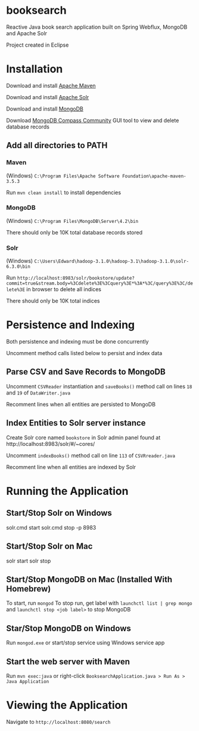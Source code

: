 # booksearch
Reactive Java book search application built on Spring Webflux, MongoDB and Apache Solr

Project created in Eclipse

# Installation
Download and install [Apache Maven](https://maven.apache.org/download.cgi)

Download and install [Apache Solr](https://lucene.apache.org/solr/downloads.html)

Download and install [MongoDB](https://www.mongodb.com/download-center/community)

Download [MongoDB Compass Community](https://www.mongodb.com/download-center/compass) GUI tool to view and delete database records 

## Add all directories to PATH

### Maven
(Windows) `C:\Program Files\Apache Software Foundation\apache-maven-3.5.3`

Run `mvn clean install` to install dependencies

### MongoDB
(Windows) `C:\Program Files\MongoDB\Server\4.2\bin`

There should only be 10K total database records stored

### Solr
(Windows) `C:\Users\Edward\hadoop-3.1.0\hadoop-3.1\hadoop-3.1.0\solr-6.3.0\bin`

Run `http://localhost:8983/solr/bookstore/update?commit=true&stream.body=%3Cdelete%3E%3Cquery%3E*%3A*%3C/query%3E%3C/delete%3E` in browser to delete all indices

There should only be 10K total indices

# Persistence and Indexing

Both persistence and indexing must be done concurrently

Uncomment method calls listed below to persist and index data

## Parse CSV and Save Records to MongoDB
Uncomment `CSVReader` instantiation and `saveBooks()` method call on lines `18` and `19` of `DataWriter.java`

Recomment lines when all entities are persisted to MongoDB

## Index Entities to Solr server instance

Create Solr core named `bookstore` in Solr admin panel found at http://localhost:8983/solr/#/~cores/

Uncomment `indexBooks()` method call on line `113` of `CSVRreader.java`

Recomment line when all entities are indexed by Solr

# Running the Application

## Start/Stop Solr on Windows
solr.cmd start
solr.cmd stop -p 8983

## Start/Stop Solr on Mac
solr start
solr stop

## Start/Stop MongoDB on Mac (Installed With Homebrew)
To start, run `mongod`
To stop run, get label with `launchctl list | grep mongo` and `launchctl stop <job label>` to stop MongoDB

## Star/Stop MongoDB on Windows
Run `mongod.exe` or start/stop service using Windows service app

## Start the web server with Maven
Run `mvn exec:java` or right-click  `BooksearchApplication.java > Run As > Java Application`

# Viewing the Application
Navigate to `http://localhost:8080/search`
